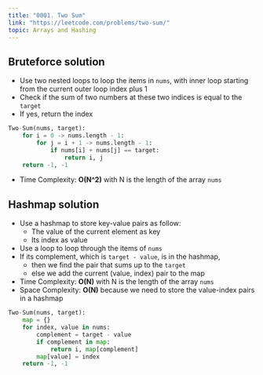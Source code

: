 ```yaml
---
title: "0001. Two Sum"
link: "https://leetcode.com/problems/two-sum/"
topic: Arrays and Hashing
---
```


## Bruteforce solution

- Use two nested loops to loop the items in `nums`, with inner loop starting from the current outer loop index plus 1
- Check if the sum of two numbers at these two indices is equal to the `target`
- If yes, return the index

```python
Two-Sum(nums, target):
    for i = 0 -> nums.length - 1:
        for j = i + 1 -> nums.length - 1:
            if nums[i] + nums[j] == target:
                return i, j
    return -1, -1
```

- Time Complexity: **O(N^2)** with N is the length of the array `nums`

## Hashmap solution

- Use a hashmap to store key-value pairs as follow:
  - The value of the current element as key
  - Its index as value
- Use a loop to loop through the items of `nums`
- If its complement, which is `target - value`, is in the hashmap,
  - then we find the pair that sums up to the `target`
  - else we add the current (value, index) pair to the map
- Time Complexity: **O(N)** with N is the length of the array `nums`
- Space Complexity: **O(N)** because we need to store the value-index pairs in a hashmap

```python
Two-Sum(nums, target):
    map = {}
    for index, value in nums:
        complement = target - value
        if complement in map:
            return i, map[complement]
        map[value] = index
    return -1, -1
```
